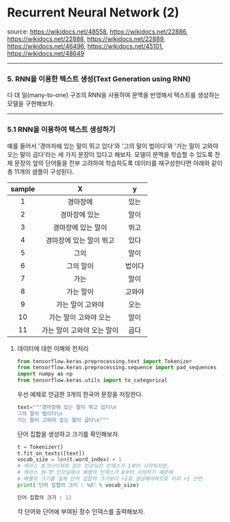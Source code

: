 # Recurrent Neural Network (2)

source: https://wikidocs.net/48558, https://wikidocs.net/22886, https://wikidocs.net/22888, https://wikidocs.net/22889, https://wikidocs.net/46496, https://wikidocs.net/45101, https://wikidocs.net/48649

---

### 5. RNN을 이용한 텍스트 생성(Text Generation using RNN)

다 대 일(many-to-one) 구조의 RNN을 사용하여 문맥을 반영해서 텍스트를 생성하는 모델을 구현해보자.

---

### 5.1 RNN을 이용하여 텍스트 생성하기

예를 들어서 '경마자에 있는 말이 뛰고 있다'와 '그의 말이 법이다'와 '가는 말이 고와야 오는 말이 곱다'라는 세 가지 문장이 있다고 해보자.
모델이 문맥을 학습할 수 있도록 전체 문장의 앞의 단어들을 전부 고려하여 학습하도록 데이터를 재구성한다면 아래와 같이 총 11개의 샘플이 구성된다.

| sample |             X              |   y    |
| :----: | :------------------------: | :----: |
|   1    |          경마장에          |  있는  |
|   2    |       경마장에 있는        |  말이  |
|   3    |     경마장에 있는 말이     |  뛰고  |
|   4    |  경마장에 있는 말이 뛰고   |  있다  |
|   5    |            그의            |  말이  |
|   6    |         그의 말이          | 법이다 |
|   7    |            가는            |  말이  |
|   8    |         가는 말이          | 고와야 |
|   9    |      가는 말이 고와야      |  오는  |
|   10   |   가는 말이 고와야 오는    |  말이  |
|   11   | 가는 말이 고와야 오는 말이 |  곱다  |

1. 데이터에 대한 이해와 전처리

   ```python
   from tensorflow.keras.preprocessing.text import Tokenizer
   from tensorflow.keras.preprocessing.sequence import pad_sequences
   import numpy as np
   from tensorflow.keras.utils import to_categorical
   ```

   우선 예제로 언급한 3개의 한국어 문장을 저장한다.

   ```python
   text="""경마장에 있는 말이 뛰고 있다\n
   그의 말이 법이다\n
   가는 말이 고와야 오는 말이 곱다\n"""
   ```

   단어 집합을 생성하고 크기를 확인해보자.

   ```python
   t = Tokenizer()
   t.fit_on_texts([text])
   vocab_size = len(t.word_index) + 1
   # 케라스 토크나이저의 정수 인코딩은 인덱스가 1부터 시작하지만,
   # 케라스 원-핫 인코딩에서 배열의 인덱스가 0부터 시작하기 때문에
   # 배열의 크기를 실제 단어 집합의 크기보다 +1로 생성해야하므로 미리 +1 선언 
   print('단어 집합의 크기 : %d' % vocab_size)
   ```

   ```python
   단어 집합의 크기 : 12
   ```

   각 단어와 단어에 부여된 정수 인덱스를 출력해보자.

   

